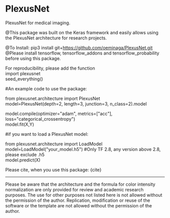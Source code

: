 # PlexusNet
PlexusNet for medical imaging.

@This package was built on the Keras framework and easily allows using the PlexusNet architecture for research projects.

@To Install: pip3 install git+https://github.com/oeminaga/PlexusNet.git <br />
@Please install tensorflow, tensorflow_addons and tensorflow_probability before using this package. <br />

For reproducibility, please add the function<br />
import plexusnet<br />
seed_everything()<br />

#An example code to use the package: 

from plexusnet.architecture import PlexusNet <br />
model=PlexusNet(depth=2, length=3, junction=3, n_class=2).model <br />

model.compile(optimizer="adam", metrics=["acc"], loss="categorical_crossentropy") <br />
model.fit(X,Y)<br />

#if you want to load a PlexusNet model:

from plexusnet.architecture import LoadModel<br />
model=LoadModel("your_model.h5") #Only TF 2.8, any version above 2.8, please exclude .h5 <br />
model.predict(X)<br />

Please cite, when you use this package:
{cite}
__________
Please be aware that the architecture and the formula for color intensity normalization are only provided for review and academic research purposes. The use for other purposes not listed here is not allowed without the permission of the author. Replication, modification or reuse of the software or the template are not allowed without the permission of the author.
